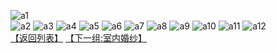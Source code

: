 ![a1](https://github.com/yuzidong/wedding/blob/master/images/a1.jpg?raw=true)  
![a2](https://github.com/yuzidong/wedding/blob/master/images/a2.jpg?raw=true)  ![a3](https://github.com/yuzidong/wedding/blob/master/images/a3.jpg?raw=true)  ![a4](https://github.com/yuzidong/wedding/blob/master/images/a4.jpg?raw=true)  ![a5](https://github.com/yuzidong/wedding/blob/master/images/a5.jpg?raw=true)  ![a6](https://github.com/yuzidong/wedding/blob/master/images/a6.jpg?raw=true)  ![a7](https://github.com/yuzidong/wedding/blob/master/images/a7.jpg?raw=true)  ![a8](https://github.com/yuzidong/wedding/blob/master/images/a8.jpg?raw=true)  ![a9](https://github.com/yuzidong/wedding/blob/master/images/a9.jpg?raw=true)  ![a10](https://github.com/yuzidong/wedding/blob/master/images/a10.jpg?raw=true)  ![a11](https://github.com/yuzidong/wedding/blob/master/images/a11.jpg?raw=true)  ![a12](https://github.com/yuzidong/wedding/blob/master/images/a12.jpg?raw=true)  
     [【返回列表】](http://yuzidong.github.io/photolist/)     [【下一组:室内婚纱】](http://yuzidong.github.io/photo_b/)
